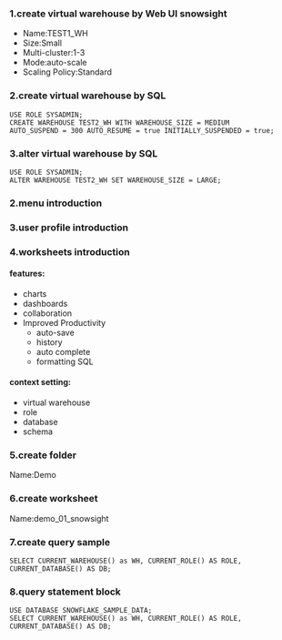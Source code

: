 ### 1.create virtual warehouse by Web UI snowsight
* Name:TEST1_WH
* Size:Small
* Multi-cluster:1-3
* Mode:auto-scale
* Scaling Policy:Standard

### 2.create virtual warehouse by SQL
    USE ROLE SYSADMIN;
    CREATE WAREHOUSE TEST2_WH WITH WAREHOUSE_SIZE = MEDIUM
    AUTO_SUSPEND = 300 AUTO_RESUME = true INITIALLY_SUSPENDED = true;

### 3.alter virtual warehouse by SQL
    USE ROLE SYSADMIN;
    ALTER WAREHOUSE TEST2_WH SET WAREHOUSE_SIZE = LARGE;



### 2.menu introduction
### 3.user profile introduction
### 4.worksheets introduction
#### features:
* charts
* dashboards
* collaboration
* Improved Productivity
    * auto-save
    * history
    * auto complete
    * formatting SQL
#### context setting:
* virtual warehouse
* role
* database
* schema
### 5.create folder
Name:Demo
### 6.create worksheet
Name:demo_01_snowsight
### 7.create query sample
    SELECT CURRENT_WAREHOUSE() as WH, CURRENT_ROLE() AS ROLE, CURRENT_DATABASE() AS DB;
### 8.query statement block
    USE DATABASE SNOWFLAKE_SAMPLE_DATA;
    SELECT CURRENT_WAREHOUSE() as WH, CURRENT_ROLE() AS ROLE, CURRENT_DATABASE() AS DB;


